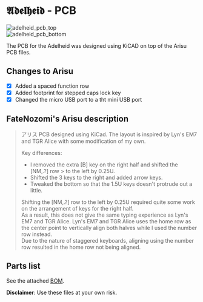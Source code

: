 # 𝕬𝖉𝖊𝖑𝖍𝖊𝖎𝖉 - PCB

![adelheid_pcb_top](../images/pcb_top.png)  
![adelheid_pcb_bottom](../images/pcb_bottom.png)

The PCB for the Adelheid was designed using KiCAD on top of the Arisu PCB files.

## Changes to Arisu

- [x] Added a spaced function row
- [x] Added footprint for stepped caps lock key
- [x] Changed the micro USB port to a tht mini USB port

## FateNozomi's Arisu description

>アリス PCB designed using KiCad. The layout is inspired by Lyn's EM7 and TGR Alice with some modification of my own.
>
> Key differences:
>
> - I removed the extra [B] key on the right half and shifted the [NM,.?] row > to the left by 0.25U.
> - Shifted the 3 keys to the right and added arrow keys.
> - Tweaked the bottom so that the 1.5U keys doesn't protrude out a little.
>
> Shifting the [NM,.?] row to the left by 0.25U required quite some work on the arrangement of keys for the right half.  
> As a result, this does not give the same typing experience as Lyn's EM7 and TGR Alice.
> Lyn's EM7 and TGR Alice uses the home row as the center point to vertically align both halves while I used the number row instead.  
> Due to the nature of staggered keyboards, aligning using the number row resulted in the home row not being aligned.

## Parts list

See the attached [BOM](./adelheid.csv).

**Disclaimer**: Use these files at your own risk.
